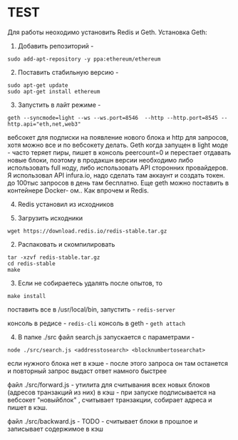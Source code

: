 # TEST

Для работы неоходимо установить Redis и Geth. 
Установка Geth:
1. Добавить репозиторий - 
```
sudo add-apt-repository -y ppa:ethereum/ethereum
```
2. Поставить стабильную версию - 
```
sudo apt-get update
sudo apt-get install ethereum
```
3. Запустить в лайт режиме - 
```
geth --syncmode=light --ws --ws.port=8546  --http --http.port=8545 --http.api="eth,net,web3"
```
вебсокет для подписки на появление нового блока и http для запросов, хотя можно все и по вебсокету делать.
Geth когда запущен в light моде -  часто теряет пиры, пишет в консоль peercount=0 и перестает отдавать новые блоки, поэтому в продакшн версии необходимо либо использовать full ноду, либо использовать API сторонних провайдеров.
Я использовал API infura.io, надо сделать там аккаунт и создать токен. до 100тыс запросов в день там бесплатно. Еще geth можно поставить в контейнере Docker- ом.. Как впрочем и Redis.

4. Redis установил из исходников

1. Загрузить исходники
```
wget https://download.redis.io/redis-stable.tar.gz
```

2. Распаковать и скомпилировать
```
tar -xzvf redis-stable.tar.gz
cd redis-stable
make
```

3. Если не собираетесь удалять после опытов, то 
```
make install
```

поставить все в /usr/local/bin, запустить - 
```redis-server```

консоль в редисе - ```redis-cli```
консоль в geth - ```geth attach```

4. В папке  ./src файл search.js запускается с параметрами - 
```
node ./src/search.js <addresstosearch> <blocknumbertosearchat>
```

если нужного блока нет в кэше  - после этого запроса он там останется и повторный запрос выдаст ответ намного быстрее

файл ./src/forward.js - утилита для считывания всех новых блоков (адресов транзакций из них) в кэш - при запуске подписывается на вебсокет "новыйблок" , считывает транзакции, собирает адреса и пишет в кэш.

файл ./src/backward.js - TODO - считывает блоки в прошлое и записывает содержимое в кэш
